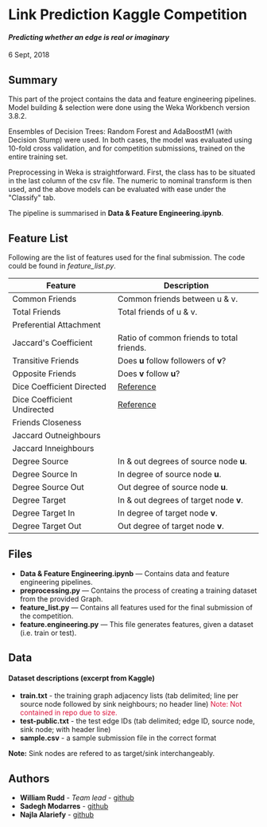 # Link Prediction Kaggle Competition
#### *Predicting whether an edge is real or imaginary*
6 Sept, 2018

## Summary
This part of the project contains the data and feature engineering pipelines. Model building & selection were done using the Weka Workbench version 3.8.2.

Ensembles of Decision Trees: Random Forest and AdaBoostM1 (with Decision Stump) were used. In both cases, the model was evaluated using 10-fold cross validation, and for competition submissions, trained on the entire training set.

Preprocessing in Weka is straightforward. First, the class has to be situated in the last column of the csv file. The numeric to nominal transform is then used, and the above models can be evaluated with ease under the "Classify" tab. 

The pipeline is summarised in **Data & Feature Engineering.ipynb**.


## Feature List
Following are the list of features used for the final submission. The code could be found in *feature_list.py*.

| Feature | Description |
|---------|-----------|
| Common Friends        |  Common friends between u & v.         |
| Total Friends        | Total friends of u & v.          |
| Preferential Attachment        |           |
| Jaccard's Coefficient       |  Ratio of common friends to total friends.         |
| Transitive Friends          |  Does **u** follow followers of **v**?         |
| Opposite Friends        | Does **v** follow **u**?          |
| Dice Coefficient Directed           |  [Reference](https://opus.lib.uts.edu.au/bitstream/10453/43302/1/final.pdf)         |
| Dice Coefficient Undirected          |  [Reference](https://opus.lib.uts.edu.au/bitstream/10453/43302/1/final.pdf)         |
| Friends Closeness          |      |
| Jaccard Outneighbours           |           |
| Jaccard Inneighbours          |           |
| Degree Source          |   In & out degrees of source node **u**.        |
| Degree Source In          |  In degree of source node **u**.          |
| Degree Source Out          | Out degree of source node **u**.           |
| Degree Target        | In & out degrees of target node **v**.           |
| Degree Target In |In degree of target node **v**.  |
| Degree Target Out |Out degree of target node **v**.  |


## Files

* **Data & Feature Engineering.ipynb** — Contains data and feature engineering pipelines.
* **preprocessing.py** — Contains the process of creating a training dataset from the provided Graph.   
* **feature_list.py** — Contains all features used for the final submission of the competition.
* **feature.engineering.py** — This file generates features, given a dataset (i.e. train or test).

## Data
#### Dataset descriptions (excerpt from Kaggle)

- **train.txt** - the training graph adjacency lists (tab delimited; line per source node followed by sink neighbours; no header line) <t style='color:crimson'> Note: Not contained in repo due to size.</t>  
- **test-public.txt** - the test edge IDs (tab delimited; edge ID, source node, sink node; with header line)  
- **sample.csv** - a sample submission file in the correct format  

**Note:** Sink nodes are refered to as target/sink interchangeably.



## Authors

* **William Rudd** - *Team lead* - [github](https://github.com/billrudd)
* **Sadegh Modarres** -  [github](https://github.com/HadiModarres)
* **Najla Alariefy** -  [github](https://github.com/najlaalariefy)
